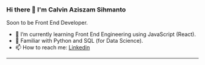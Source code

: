 ### Hi there 👋 I'm Calvin Aziszam Sihmanto

Soon to be Front End Developer.

- 🌱 I’m currently learning Front End Engineering using JavaScript (React).
- 👯 Familiar with Python and SQL (for Data Science).
- 📫 How to reach me: [Linkedin](https://www.linkedin.com/in/calvin-aziszam-sihmanto/)
---
